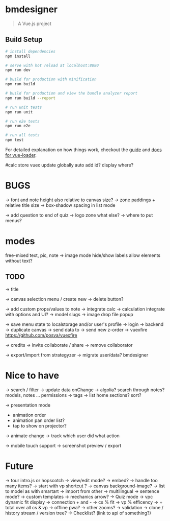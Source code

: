 # bmdesigner

> A Vue.js project

## Build Setup

``` bash
# install dependencies
npm install

# serve with hot reload at localhost:8080
npm run dev

# build for production with minification
npm run build

# build for production and view the bundle analyzer report
npm run build --report

# run unit tests
npm run unit

# run e2e tests
npm run e2e

# run all tests
npm test
```

For detailed explanation on how things work, checkout the [guide](http://vuejs-templates.github.io/webpack/) and [docs for vue-loader](http://vuejs.github.io/vue-loader).

#calc
store vuex
update globally
auto add id?
display where?

# BUGS
-> font and note height also relative to canvas size?
-> zone paddings + relative title size
-> box-shadow spacing in list mode

-> add question to end of quiz
-> logo zone what else?
-> where to put menus?

# modes
free-mixed
    text, pic, note
-> image mode hide/show labels allow elements without text?

## TODO
-> title

-> canvas selection menu / create new
-> delete button?

-> add custom props/values to note
    -> integrate calc
    -> calculation integrate with options and UI?
    -> model slugs
    -> image drop file popup


-> save menu state to localstorage and/or user's profile
-> login
-> backend
    -> duplicate canvas
    -> send data to
    -> send new z-order
    -> vuexfire https://github.com/posva/vuexfire

-> credits
-> invite collaborate / share
    -> remove collaborator

-> export/import from strategyzer
-> migrate user/data? bmdesigner

# Nice to have
-> search / filter
    -> update data onChange
    -> algolia? search through notes?
        models,
        notes
        ...
            permissions
-> tags
-> list home sections? sort?

-> presentation mode
   - animation order
   - animation pan order list?
   - tap to show on projector?

-> animate change
-> track which user did what action

-> mobile touch support
-> screenshot preview / export


# Future
-> tour intro.js or hopscotch
-> view/edit mode?
    -> embed?
-> handle too many items?
-> start with vp shortcut ?
-> canvas background-image?
-> list to model as with smartart
-> import from other
-> multilingual
-> sentence mode?
-> custom templates
-> mechanics arrow?
-> Quiz mode
-> vpc dynamic fit display
    -> connection + and -
    -> cs  % fit
    -> vp % efficency
    -> + total over all cs & vp
-> offline pwa?
-> other zooms?
-> validation
-> clone / history stream / version tree?
-> Checklist? (link to api of something?)

